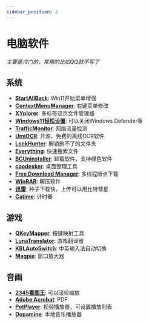 ```yaml
---
sidebar_position: 2
---
```


# 电脑软件

*主要是冷门的，常用的比如QQ就不写了*


## 系统

- **[StartAllBack](https://www.puresys.net/4973.html)**: Win11开始菜单增强
- **[ContextMenuManager](https://www.coolexe.com/569.html)**: 右键菜单修改
- **[XYplorer](https://www.coolexe.com/1052.html)**: 多标签双页文件管理器
- **[Windows11轻松设置](https://www.bilibili.com/opus/904672369138729017)**: 可以关闭Windows Defender等
- **[TrafficMonitor](https://www.puresys.net/1839.html)**: 网络流量检测
- **[UmiOCR](https://github.com/hiroi-sora/Umi-OCR)**: 开源、免费的离线OCR软件
- **[LockHunter](https://lockhunter.com/)**: 解锁删不了的文件夹
- **[Everything](https://www.puresys.net/690.html)**: 快速搜索文件
- **[BCUninstaller](https://www.coolexe.com/1248.html)**: 卸载软件，支持绿色软件
- **[coodesker](https://www.puresys.net/2351.html)**: 桌面整理工具
- **[Free Download Manager](https://www.puresys.net/1525.html)**: 多线程断点下载
- **[WinRAR](https://www.puresys.net/334.html)**: 解压软件
- **[迅雷](https://www.puresys.net/311.html)**: 种子下载快，上传可以用比特彗星
- **[Catime](https://github.com/vladelaina/Catime)**: 计时器

## 游戏

- **[QKeyMapper](https://github.com/Zalafina/QKeyMapper)**: 按键映射工具
- **[LunaTranslator](https://docs.lunatranslator.org/zh/)**: 游戏翻译器
- **[KBLAutoSwitch](https://github.com/flyinclouds/KBLAutoSwitch)**: 中英输入法自动切换
- **[Magpie](https://github.com/Blinue/Magpie?tab=readme-ov-file)**: 窗口放大器

## 音画

- **[2345看图王](https://www.puresys.net/314.html)**: 可以滚轮缩放
- **[Adobe Acrobat](https://www.itrmb.com/thread-3834.htm)**: PDF
- **[PotPlayer](https://www.puresys.net/670.html)**: 视频播放器，可设置播放列表
- **[Dopamine](https://github.com/digimezzo/dopamine-windows)**: 本地音乐播放器